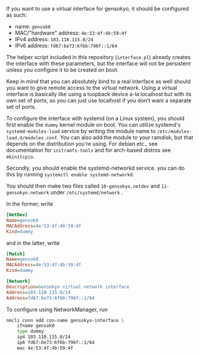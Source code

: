 If you want to use a virtual interface for gensokyo, it should be configured as such:
- name: `gensok0`
- MAC/"hardware" address: `4e:53:4f:4b:59:4f`
- IPv4 address: `103.110.115.0/24`
- IPv6 address: `fd67:6e73:6f6b:796f::1/64`

The helper script included in this repository (`interface.pl`) already creates the interface with these parameters, but the interface will not be persistent unless you configure it to be created on boot.

Keep in mind that you can absolutely bind to a real interface as well should you want to give remote access to the virtual network. Using a virtual interface is basically like using a loopback device a-la localhost but with its own set of ports, so you can just use localhost if you don't want a separate set of ports.

To configure the interface with systemd (on a Linux system), you should first enable the `dummy` kernel module on boot. You can utilize systemd's `systemd-modules-load` service by writing the module name to `/etc/modules-load.d/modules.conf`.
You can also add the module to your ramdisk, but that depends on the distribution you're using.
For debian etc., see documentation for `initramfs-tools` and for arch-based distros see `mkinitcpio`.

Secondly, you should enable the systemd-networkd service. you can do this by running `systemctl enable systemd-networkd`.

You should then make two files called `10-gensokyo.netdev` and `11-gensokyo.network` under `/etc/systemd/network` .

In the former, write
```ini
[NetDev]
Name=gensok0
MACAddress=4e:53:4f:4b:59:4f
Kind=dummy
```
and in the latter, write
```ini
[Match]
Name=gensok0
MACAddress=4e:53:4f:4b:59:4f
Kind=dummy

[Network]
Description=Gensokyo virtual network interface
Address=103.110.115.0/24
Address=fd67:6e73:6f6b:796f::1/64
```

To configure using NetworkManager, run
```sh
nmcli conn add con-name gensokyo-interface \
	ifname gensok0
	type dummy
	ip4 103.110.115.0/24
	ip6 fd67:6e73:6f6b:796f::1/64
	mac 4e:53:4f:4b:59:4f
```